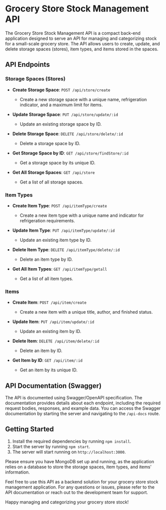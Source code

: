 # Grocery Store Stock Management API

The Grocery Store Stock Management API is a compact back-end application designed to serve an API for managing and categorizing stock for a small-scale grocery store. The API allows users to create, update, and delete storage spaces (stores), item types, and items stored in the spaces.

## API Endpoints

### Storage Spaces (Stores)

- **Create Storage Space**: `POST /api/store/create`
  - Create a new storage space with a unique name, refrigeration indicator, and a maximum limit for items.

- **Update Storage Space**: `PUT /api/store/update/:id`
  - Update an existing storage space by ID.

- **Delete Storage Space**: `DELETE /api/store/delete/:id`
  - Delete a storage space by ID.

- **Get Storage Space by ID**: `GET /api/store/findStore/:id`
  - Get a storage space by its unique ID.

- **Get All Storage Spaces**: `GET /api/store`
  - Get a list of all storage spaces.

### Item Types

- **Create Item Type**: `POST /api/itemType/create`
  - Create a new item type with a unique name and indicator for refrigeration requirements.

- **Update Item Type**: `PUT /api/itemType/update/:id`
  - Update an existing item type by ID.

- **Delete Item Type**: `DELETE /api/itemType/delete/:id`
  - Delete an item type by ID.

- **Get All Item Types**: `GET /api/itemType/getall`
  - Get a list of all item types.

### Items

- **Create Item**: `POST /api/item/create`
  - Create a new item with a unique title, author, and finished status.

- **Update Item**: `PUT /api/item/update/:id`
  - Update an existing item by ID.

- **Delete Item**: `DELETE /api/item/delete/:id`
  - Delete an item by ID.

- **Get Item by ID**: `GET /api/item/:id`
  - Get an item by its unique ID.

## API Documentation (Swagger)

The API is documented using Swagger/OpenAPI specification. The documentation provides details about each endpoint, including the required request bodies, responses, and example data. You can access the Swagger documentation by starting the server and navigating to the `/api-docs` route.

## Getting Started

1. Install the required dependencies by running `npm install`.
2. Start the server by running `npm start`.
3. The server will start running on `http://localhost:3000`.

Please ensure you have MongoDB set up and running, as the application relies on a database to store the storage spaces, item types, and items' information.

Feel free to use this API as a backend solution for your grocery store stock management application. For any questions or issues, please refer to the API documentation or reach out to the development team for support.

Happy managing and categorizing your grocery store stock!